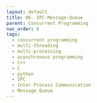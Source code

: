 ```yaml
---
layout: default
title: 06. IPC-Message-Queue
parent: Concurrent Programming
nav_order: 6
tags: 
  - concurrent programming
  - multi-threading
  - multi-processing
  - asynchronous programming
  - C++
  - C
  - python
  - IPC
  - Inter Process Communication
  - Message Queue
---
```

